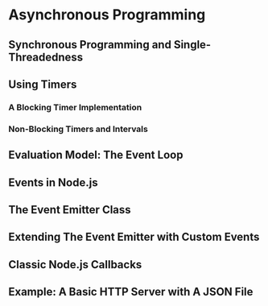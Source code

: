 # Asynchronous Programming

## Synchronous Programming and Single-Threadedness

## Using Timers

### A Blocking Timer Implementation

### Non-Blocking Timers and Intervals

## Evaluation Model: The Event Loop

## Events in Node.js

## The Event Emitter Class

## Extending The Event Emitter with Custom Events

## Classic Node.js Callbacks

## Example: A Basic HTTP Server with A JSON File
